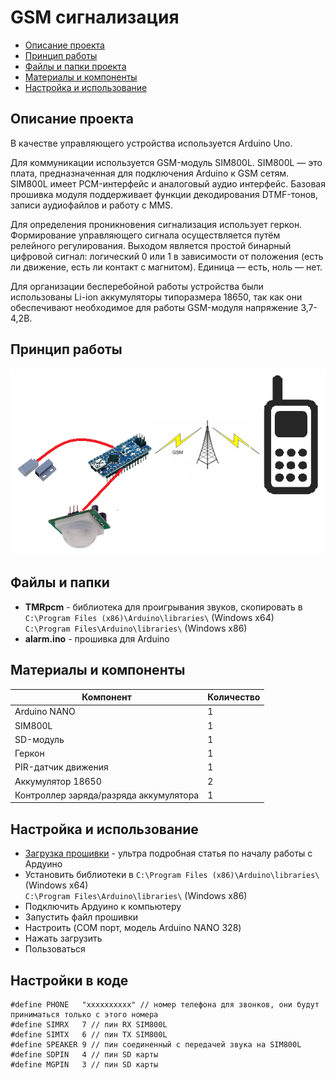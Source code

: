 # GSM сигнализация 
* [Описание проекта](#description)
* [Принцип работы](#scheme)
* [Файлы и папки проекта](#files)
* [Материалы и компоненты](#components)
* [Настройка и использование](#settings)

<a id="description"></a>
## Описание проекта
В качестве управляющего устройства используется Arduino Uno.

Для коммуникации используется GSM-модуль SIM800L.
SIM800L — это плата, предназначенная для подключения Arduino к GSM сетям. SIM800L имеет PCM-интерфейс и аналоговый аудио интерфейс. Базовая прошивка модуля поддерживает функции декодирования DTMF-тонов, записи аудиофайлов и работу с MMS.

Для определения проникновения сигнализация использует геркон. Формирование управляющего сигнала осуществляется путём релейного регулирования. Выходом является простой бинарный цифровой сигнал: логический 0 или 1 в зависимости от положения (есть ли движение, есть ли контакт с магнитом). Единица — есть, ноль — нет. 

Для организации бесперебойной работы устройства были использованы Li-ion аккумуляторы типоразмера 18650, так как они обеспечивают необходимое для работы GSM-модуля напряжение 3,7-4,2В.

<a id="scheme"></a>
## Принцип работы
![СХЕМА](/readme/princip.png)

<a id="files"></a>
## Файлы и папки
- **TMRpcm** - библиотека для проигрывания звуков, скопировать в  
`C:\Program Files (x86)\Arduino\libraries\` (Windows x64)  
`C:\Program Files\Arduino\libraries\` (Windows x86)
- **alarm.ino** - прошивка для Arduino

<a id="components"></a>
## Материалы и компоненты
Компонент  | Количество 
----------------|----------------------
Arduino NANO|1
SIM800L|1
SD-модуль|1
Геркон|1
PIR-датчик движения|1
Аккумулятор 18650|2
Контроллер заряда/разряда аккумулятора|1


<a id="settings"></a>
## Настройка и использование
* [Загрузка прошивки](http://alexgyver.ru/arduino-first/) - ультра подробная статья по началу работы с Ардуино
* Установить библиотеки в
`C:\Program Files (x86)\Arduino\libraries\` (Windows x64)  
`C:\Program Files\Arduino\libraries\` (Windows x86)
* Подключить Ардуино к компьютеру
* Запустить файл прошивки
* Настроить (COM порт, модель Arduino NANO 328)
* Нажать загрузить
* Пользоваться

## Настройки в коде
```arduino
#define PHONE   "xxxxxxxxxx" // номер телефона для звонков, они будут приниматься только с этого номера
#define SIMRX   7 // пин RX SIM800L
#define SIMTX   6 // пин TX SIM800L
#define SPEAKER 9 // пин соединенный с передачей звука на SIM800L
#define SDPIN   4 // пин SD карты
#define MGPIN   3 // пин SD карты
```
